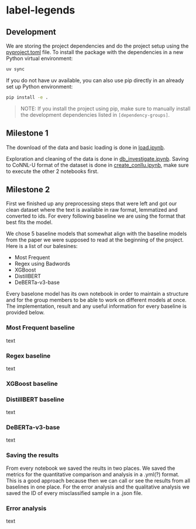 # label-legends


## Development
We are storing the project dependencies and do the project setup using the [pyproject.toml](./pyproject.toml) file.
To install the package with the dependencies in a new Python virtual environment:

```bash
uv sync
```
If you do not have uv available, you can also use pip directly in an already set up Python environment:
```bash
pip install -e .
```
> NOTE: If you install the project using pip, make sure to manually install the development dependencies listed in `[dependency-groups]`.


## Milestone 1
The download of the data and basic loading is done in [load.ipynb](./notebooks/load.ipynb).

Exploration and cleaning of the data is done in [db_investigate.ipynb](./notebooks/db_investigate.ipynb).
Saving to CoNNL-U format of the dataset is done in [create_conllu.ipynb](./notebooks/create_conllu.ipynb), make sure to execute the other 2 notebooks first.

## Milestone 2
First we finished up any preprocessing steps that were left and got our clean dataset where the text is available in raw format, lemmatized and converted to ids.
For every following baseline we are using the format that best fits the model.

We chose 5 baseline models that somewhat align with the baseline models from the paper we were supposed to read at the beginning of the project. Here is a list of our balesines:
-  Most Frequent
-  Regex using Badwords
-  XGBoost
-  DistillBERT
-  DeBERTa-v3-base

Every baselone model has its own notebook in order to maintain a structure and for the group members to be able to work on different models at once. The implementation, result and any useful information for every baseline is provided below.

### Most Frequent baseline
text

### Regex baseline
text

### XGBoost baseline


### DistillBERT baseline
text

### DeBERTa-v3-base
text

### Saving the results
From every notebook we saved the reults in two places.
We saved the metrics for the quantitative comparison and analysis in a .yml(?) format. This is a good approach because then we can call or see the results from all baselines in one place.
For the error analysis and the qualitative analysis we saved the ID of every misclassified sample in a .json file.

### Error analysis
text

